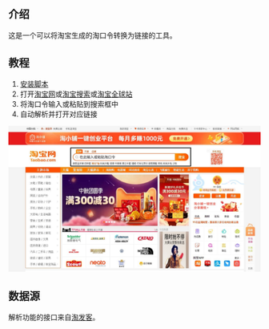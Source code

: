 ## 介绍
这是一个可以将淘宝生成的淘口令转换为链接的工具。

## 教程
1. [安装脚本](https://greasyfork.org/scripts/411432)
2. 打开[淘宝网](https://www.taobao.com/)或[淘宝搜索](https://s.taobao.com/)或[淘宝全球站](https://world.taobao.com/)
3. 将淘口令输入或粘贴到搜索框中
4. 自动解析并打开对应链接

![图片_1](.github/image_1.jpg)

## 数据源
解析功能的接口来自[淘发客](https://www.taofake.com/tools/tkljm/)。